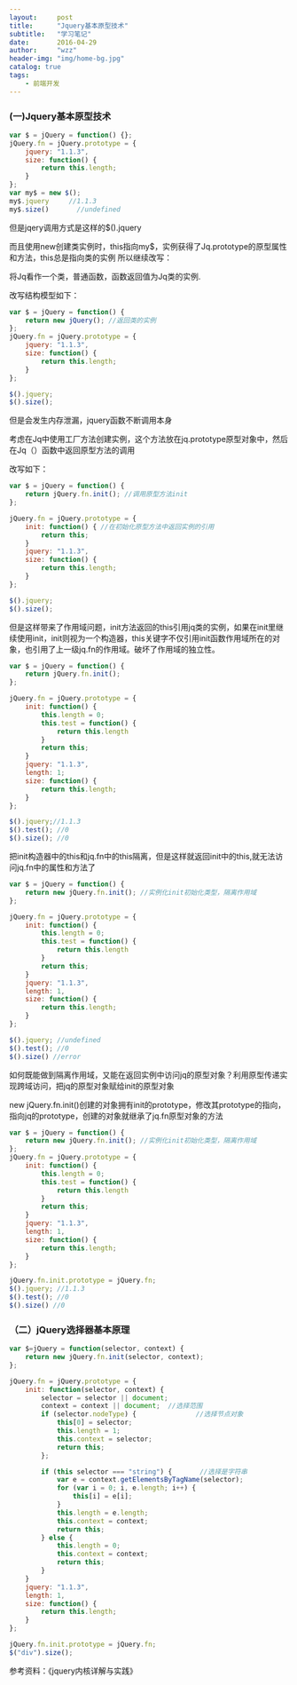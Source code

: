 ```yaml
---
layout:     post
title:      "Jquery基本原型技术"
subtitle:   "学习笔记"
date:       2016-04-29
author:     "wzz"
header-img: "img/home-bg.jpg"
catalog: true
tags:
    - 前端开发
---
```



### (一)Jquery基本原型技术

```js
var $ = jQuery = function() {};
jQuery.fn = jQuery.prototype = {
    jquery: "1.1.3",
    size: function() {
        return this.length;
    }
};
var my$ = new $();
my$.jquery     //1.1.3
my$.size()       //undefined
```

但是jqery调用方式是这样的$().jquery

而且使用new创建类实例时，this指向my$，实例获得了Jq.prototype的原型属性和方法，this总是指向类的实例
所以继续改写：

将Jq看作一个类，普通函数，函数返回值为Jq类的实例.

改写结构模型如下：

```js
var $ = jQuery = function() {
    return new jQuery(); //返回类的实例
};
jQuery.fn = jQuery.prototype = {
    jquery: "1.1.3",
    size: function() {
        return this.length;
    }
};

$().jquery;
$().size();
```

但是会发生内存泄漏，jquery函数不断调用本身

考虑在Jq中使用工厂方法创建实例，这个方法放在jq.prototype原型对象中，然后在Jq（）函数中返回原型方法的调用

改写如下：

```js
var $ = jQuery = function() {
    return jQuery.fn.init(); //调用原型方法init
};

jQuery.fn = jQuery.prototype = {
    init: function() { //在初始化原型方法中返回实例的引用
        return this;
    }
    jquery: "1.1.3",
    size: function() {
        return this.length;
    }
};

$().jquery;
$().size();
```

但是这样带来了作用域问题，init方法返回的this引用jq类的实例，如果在init里继续使用init，init则视为一个构造器，this关键字不仅引用init函数作用域所在的对象，也引用了上一级jq.fn的作用域。破坏了作用域的独立性。

```js
var $ = jQuery = function() {
    return jQuery.fn.init();
};

jQuery.fn = jQuery.prototype = {
    init: function() {
        this.length = 0;
        this.test = function() {
            return this.length
        }
        return this;
    }
    jquery: "1.1.3",
    length: 1;
    size: function() {
        return this.length;
    }
};

$().jquery;//1.1.3
$().test(); //0
$().size(); //0
```

把init构造器中的this和jq.fn中的this隔离，但是这样就返回init中的this,就无法访问jq.fn中的属性和方法了

```js
var $ = jQuery = function() {
    return new jQuery.fn.init(); //实例化init初始化类型，隔离作用域
};

jQuery.fn = jQuery.prototype = {
    init: function() {
        this.length = 0;
        this.test = function() {
            return this.length
        }
        return this;
    }
    jquery: "1.1.3",
    length: 1,
    size: function() {
        return this.length;
    }
};

$().jquery; //undefined
$().test(); //0
$().size() //error
```

如何既能做到隔离作用域，又能在返回实例中访问jq的原型对象？利用原型传递实现跨域访问，把jq的原型对象赋给init的原型对象

new jQuery.fn.init()创建的对象拥有init的prototype，修改其prototype的指向，指向jq的prototype，创建的对象就继承了jq.fn原型对象的方法

```js
var $ = jQuery = function() {
    return new jQuery.fn.init(); //实例化init初始化类型，隔离作用域
};
jQuery.fn = jQuery.prototype = {
    init: function() {
        this.length = 0;
        this.test = function() {
            return this.length
        }
        return this;
    }
    jquery: "1.1.3",
    length: 1,
    size: function() {
        return this.length;
    }
};

jQuery.fn.init.prototype = jQuery.fn;
$().jquery; //1.1.3
$().test(); //0
$().size() //0
```


### （二）jQuery选择器基本原理
```js
var $=jQuery = function(selector, context) {
    return new jQuery.fn.init(selector, context);
};

jQuery.fn = jQuery.prototype = {
    init: function(selector, context) {
        selector = selector || document;
        context = context || document;  //选择范围
        if (selector.nodeType) {               //选择节点对象
            this[0] = selector;
            this.length = 1;
            this.context = selector;
            return this;
        };

        if (this selector === "string") {       //选择是字符串
            var e = context.getElementsByTagName(selector);
            for (var i = 0; i, e.length; i++) {
                this[i] = e[i];
            }
            this.length = e.length;
            this.context = context;
            return this;
        } else {
            this.length = 0;
            this.context = context;
            return this;
        }
    }
    jquery: "1.1.3",
    length: 1,
    size: function() {
        return this.length;
    }
};

jQuery.fn.init.prototype = jQuery.fn;
$("div").size();
```

参考资料：《jquery内核详解与实践》
